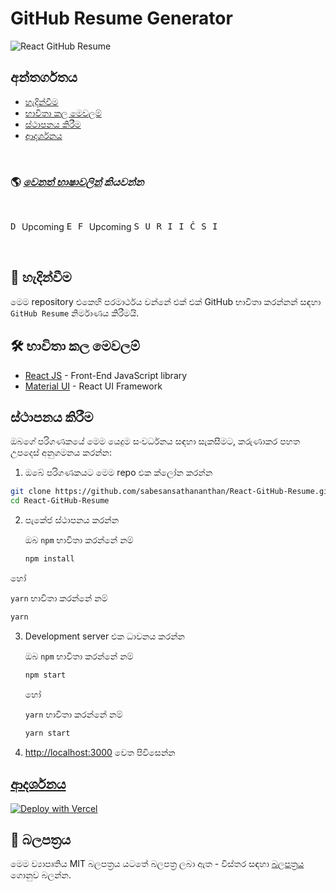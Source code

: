 # GitHub Resume Generator

![React GitHub Resume](../src/assets/readme/screenshot.png)

## අන්තර්ගතය

- [හැදින්වීම](#-හැදින්වීම)
- [භාවිතා කල මෙවලම්](#-භාවිතා-කල-මෙවලම්)
- [ස්ථාපනය කිරීම](#ස්ථාපනය-කිරීම)
- [ආදර්ශනය](#ආදර්ශනය)

<br>

### 🌎 _[වෙනත් භාෂාවලින්](./Translations.md) කියවන්න_

<br>

<kbd>[<img title="Deutsch" alt="Deutsch" src="https://cdn.staticaly.com/gh/hjnilsson/country-flags/master/svg/de.svg" height="14">](./translations/README.de.md)</kbd> Upcoming
<kbd>[<img title="Español" alt="Español" src="https://cdn.staticaly.com/gh/hjnilsson/country-flags/master/svg/es.svg" height="14">](./translations/README.es.md)</kbd>
<kbd>[<img title="Français" alt="Français" src="https://cdn.staticaly.com/gh/hjnilsson/country-flags/master/svg/fr.svg" height="14">](./translations/README.fr.md)</kbd> Upcoming
<kbd>[<img title="Shqip" alt="Shqip" src="https://cdn.staticaly.com/gh/hjnilsson/country-flags/master/svg/br.svg" height="14">](./translations/README.pt_br.md)</kbd>
<kbd>[<img title="Ukrainian" alt="Ukrainian" src="https://cdn.staticaly.com/gh/hjnilsson/country-flags/master/svg/ua.svg" height="14">](./translations/README.ua.md)</kbd>
<kbd>[<img title="Russian" alt="Russian" src="https://cdn.staticaly.com/gh/hjnilsson/country-flags/master/svg/ru.svg" height="14">](./translations/README.ru.md)</kbd>
<kbd>[<img title="Italiano" alt="Italiano" src="https://cdn.staticaly.com/gh/hjnilsson/country-flags/master/svg/it.svg" height="14">](./translations/README.it.md)</kbd>
<kbd>[<img title="India-Telugu" alt="India-Telugu" src="https://cdn.staticaly.com/gh/hjnilsson/country-flags/master/svg/in.svg" height="14">](./translations/README.te.md)</kbd>
<kbd>[<img title="Čeština" alt="Čeština" src="https://cdn.staticaly.com/gh/hjnilsson/country-flags/master/svg/cz.svg" height="14">](./translations/README.cs.md)</kbd>
<kbd>[<img title="SriLankan-Tamil" alt="SriLankan-Tamil" src="https://cdn.staticaly.com/gh/hjnilsson/country-flags/master/svg/lk.svg" height="14">](./translations/README.ta.md)</kbd>
<kbd>[<img title="Indonesian" alt="Indonesian" src="https://cdn.staticaly.com/gh/hjnilsson/country-flags/master/svg/id.svg" height="14">](./translations/README.id.md)</kbd>

<br>

## 🤔 හැදින්වීම

මෙම repository  එකෙහි පරමාර්ථය වන්නේ එක් එක් GitHub භාවිතා කරන්නන් සඳහා `GitHub Resume` නිර්මාණය  කිරීමයි.

## 🛠️ භාවිතා කල මෙවලම්

- [React JS](https://reactjs.org/) - Front-End JavaScript library
- [Material UI](https://material-ui.com/) - React UI Framework

## ස්ථාපනය කිරීම

ඔබගේ පරිගණකයේ මෙම යෙදුම සංවර්ධනය සඳහා සැකසීමට, කරුණාකර පහත උපදෙස් අනුගමනය කරන්න:

1. ඔබේ පරිගණකයට මෙම  repo එක ක්ලෝන කරන්න

```bash
git clone https://github.com/sabesansathananthan/React-GitHub-Resume.git
cd React-GitHub-Resume
```

2. පැකේජ ස්ථාපනය කරන්න

   ඔබ `npm`  භාවිතා කරන්නේ නම්

   ```bash
   npm install
   ```

  හෝ
  
  `yarn` භාවිතා කරන්නේ නම්

   ```bash
   yarn
   ```

3. Development server එක ධාවනය කරන්න

   ඔබ `npm` භාවිතා කරන්නේ නම්

   ```bash
   npm start
   ```

   හෝ
   
   `yarn` භාවිතා කරන්නේ නම්

   ```bash
   yarn start
   ```

4.  <http://localhost:3000> වෙත පිවිසෙන්න

## [ආදර්ශනය](https://react-github-resume.vercel.app/)

[![Deploy with Vercel](https://vercel.com/button)](https://vercel.com/new/git/external?repository-url=https://github.com/sabesansathananthan/React-GitHub-Resume)

## 📄 බලපත්‍රය

මෙම ව්‍යාපෘතිය MIT බලපත්‍රය යටතේ බලපත්‍ර ලබා ඇත - විස්තර සඳහා [බලපත්‍රය](../LICENSE) ගොනුව බලන්න.
